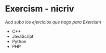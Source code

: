 # Exercism - nicriv

*Acá subo los ejercicios que hago para Exercism*

- C++
- JavaScript
- Python
- PHP